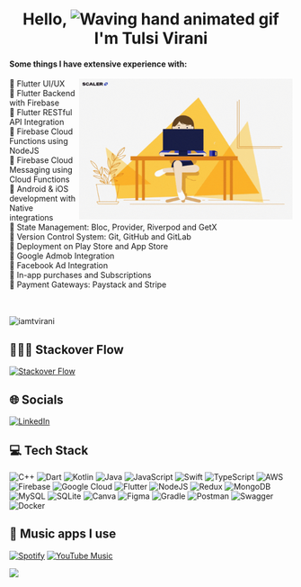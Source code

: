 <h1 align="center"> Hello, <img src="https://raw.githubusercontent.com/nixin72/nixin72/master/wave.gif" 
         alt="Waving hand animated gif"
         height="45"
         width="45" /> I'm Tulsi Virani</h1>

#### Some things I have extensive experience with:
<img align="right" alt="GIF" src="giphy.gif" width="380" height="250" />
   🔖 Flutter UI/UX <br>
   🔖 Flutter Backend with Firebase <br>
   🔖 Flutter RESTful API Integration <br>
   🔖 Firebase Cloud Functions using NodeJS <br>
   🔖 Firebase Cloud Messaging using Cloud Functions <br>
   🔖 Android & iOS development with Native integrations <br>
   🔖 State Management: Bloc, Provider, Riverpod and GetX <br>
   🔖 Version Control System: Git, GitHub and GitLab <br>
   🔖 Deployment on Play Store and App Store <br>
   🔖 Google Admob Integration <br>
   🔖 Facebook Ad Integration <br>
   🔖 In-app purchases and Subscriptions <br>
   🔖 Payment Gateways: Paystack and Stripe <br>
<br>
<br>

<p align="left"> <img src="https://komarev.com/ghpvc/?username=iamtvirani&label=Views&color=green&style=plastic&style=for-the-badge" alt="iamtvirani" /> </p>

## 👩🏻‍💻 Stackover Flow
[![Stackover Flow](https://img.shields.io/badge/Stackoverflow-0077B5?style=for-the-badge&logo=stackoverflow&logoColor=white)](https://stackoverflow.com/users/20909255/tulsi-virani)

## 🌐 Socials
[![LinkedIn](https://img.shields.io/badge/LinkedIn-0077B5?style=for-the-badge&logo=linkedin&logoColor=white)](https://linkedin.com/in/virani-tulsi-7547vp) 

## 💻 Tech Stack
![C++](https://img.shields.io/badge/c%23-%23239120.svg?style=for-the-badge&logo=c-sharp&logoColor=white) ![Dart](https://img.shields.io/badge/dart-%230175C2.svg?style=for-the-badge&logo=dart&logoColor=white) ![Kotlin](https://img.shields.io/badge/kotlin-%230095D5.svg?style=for-the-badge&logo=kotlin&logoColor=white) ![Java](https://img.shields.io/badge/java-%23ED8B00.svg?style=for-the-badge&logo=java&logoColor=white) ![JavaScript](https://img.shields.io/badge/javascript-%23323330.svg?style=for-the-badge&logo=javascript&logoColor=%23F7DF1E) ![Swift](https://img.shields.io/badge/swift-F54A2A?style=for-the-badge&logo=swift&logoColor=white) ![TypeScript](https://img.shields.io/badge/typescript-%23007ACC.svg?style=for-the-badge&logo=typescript&logoColor=white) ![AWS](https://img.shields.io/badge/AWS-%23FF9900.svg?style=for-the-badge&logo=amazon-aws&logoColor=white) ![Firebase](https://img.shields.io/badge/firebase-%23039BE5.svg?style=for-the-badge&logo=firebase)
![Google Cloud](https://img.shields.io/badge/Google%20Cloud-%234285F4.svg?style=for-the-badge&logo=google-cloud&logoColor=white) ![Flutter](https://img.shields.io/badge/Flutter-%2302569B.svg?style=for-the-badge&logo=Flutter&logoColor=white) ![NodeJS](https://img.shields.io/badge/node.js-6DA55F?style=for-the-badge&logo=node.js&logoColor=white) 
![Redux](https://img.shields.io/badge/redux-%23593d88.svg?style=for-the-badge&logo=redux&logoColor=white) 
![MongoDB](https://img.shields.io/badge/MongoDB-%234ea94b.svg?style=for-the-badge&logo=mongodb&logoColor=white) ![MySQL](https://img.shields.io/badge/mysql-%2300f.svg?style=for-the-badge&logo=mysql&logoColor=white) ![SQLite](https://img.shields.io/badge/sqlite-%2307405e.svg?style=for-the-badge&logo=sqlite&logoColor=white) ![Canva](https://img.shields.io/badge/Canva-%2300C4CC.svg?style=for-the-badge&logo=Canva&logoColor=white) 	![Figma](https://img.shields.io/badge/figma-%23F24E1E.svg?style=for-the-badge&logo=figma&logoColor=white) ![Gradle](https://img.shields.io/badge/Gradle-02303A.svg?style=for-the-badge&logo=Gradle&logoColor=white) ![Postman](https://img.shields.io/badge/Postman-FF6C37?style=for-the-badge&logo=postman&logoColor=white) ![Swagger](https://img.shields.io/badge/-Swagger-%23Clojure?style=for-the-badge&logo=swagger&logoColor=white) ![Docker](https://img.shields.io/badge/docker-%230db7ed.svg?style=for-the-badge&logo=docker&logoColor=white)

## 🎵 Music apps I use
[![Spotify](https://img.shields.io/badge/Spotify-1ED760?&style=for-the-badge&logo=spotify&logoColor=white)](https://open.spotify.com/) 
[![YouTube Music](https://img.shields.io/badge/YouTube_Music-FF0000?style=for-the-badge&logo=youtube-music&logoColor=white)](https://music.youtube.com/) 


[![](https://visitcount.itsvg.in/api?id=iamtvirani&icon=0&color=1)](https://visitcount.itsvg.in)

